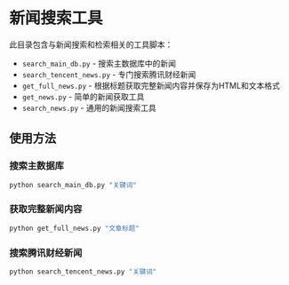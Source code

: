 # 新闻搜索工具

此目录包含与新闻搜索和检索相关的工具脚本：

- `search_main_db.py` - 搜索主数据库中的新闻
- `search_tencent_news.py` - 专门搜索腾讯财经新闻
- `get_full_news.py` - 根据标题获取完整新闻内容并保存为HTML和文本格式
- `get_news.py` - 简单的新闻获取工具
- `search_news.py` - 通用的新闻搜索工具

## 使用方法

### 搜索主数据库
```bash
python search_main_db.py "关键词"
```

### 获取完整新闻内容
```bash
python get_full_news.py "文章标题"
```

### 搜索腾讯财经新闻
```bash
python search_tencent_news.py "关键词"
``` 